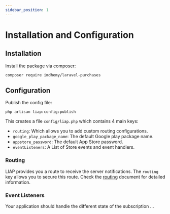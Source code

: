 ```yaml
---
sidebar_position: 1
---
```


# Installation and Configuration

## Installation

Install the package via composer:

```shell
composer require imdhemy/laravel-purchases
```

## Configuration

Publish the config file:

```shell
php artisan liap:config:publish
```

This creates a file `config/liap.php` which contains 4 main keys:

- `routing`: Which allows you to add custom routing configurations.
- `google_play_package_name`: The default Google play package name.
- `appstore_password`: The default App Store password.
- `eventListeners`: A List of Store events and event handlers.

### Routing

LIAP provides you a route to receive the server notifications. The `routing` key allows you to secure this route. Check
the [routing](/docs/get-started/routing) document for detailed information.

### Event Listeners

Your application should handle the different state of the subscription ...
